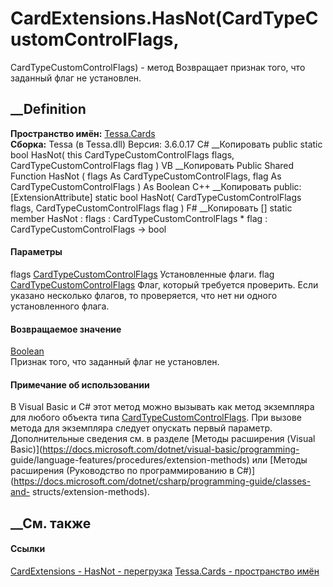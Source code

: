 # CardExtensions.HasNot(CardTypeCustomControlFlags,
CardTypeCustomControlFlags) - метод
Возвращает признак того, что заданный флаг не установлен.
##  __Definition
 **Пространство имён:** [Tessa.Cards](N_Tessa_Cards.htm)  
 **Сборка:** Tessa (в Tessa.dll) Версия: 3.6.0.17
C# __Копировать
     public static bool HasNot(
    	this CardTypeCustomControlFlags flags,
    	CardTypeCustomControlFlags flag
    )
VB __Копировать
    <ExtensionAttribute>
    Public Shared Function HasNot ( 
    	flags As CardTypeCustomControlFlags,
    	flag As CardTypeCustomControlFlags
    ) As Boolean
C++ __Копировать
     public:
    [ExtensionAttribute]
    static bool HasNot(
    	CardTypeCustomControlFlags flags, 
    	CardTypeCustomControlFlags flag
    )
F# __Копировать
     [<ExtensionAttribute>]
    static member HasNot : 
            flags : CardTypeCustomControlFlags * 
            flag : CardTypeCustomControlFlags -> bool 
#### Параметры
flags
[CardTypeCustomControlFlags](T_Tessa_Cards_CardTypeCustomControlFlags.htm)
    Установленные флаги.
flag
[CardTypeCustomControlFlags](T_Tessa_Cards_CardTypeCustomControlFlags.htm)
     Флаг, который требуется проверить. Если указано несколько флагов, то проверяется, что нет ни одного установленного флага. 
#### Возвращаемое значение
[Boolean](https://learn.microsoft.com/dotnet/api/system.boolean)  
Признак того, что заданный флаг не установлен.
#### Примечание об использовании
В Visual Basic и C# этот метод можно вызывать как метод экземпляра для любого
объекта типа
[CardTypeCustomControlFlags](T_Tessa_Cards_CardTypeCustomControlFlags.htm).
При вызове метода для экземпляра следует опускать первый параметр.
Дополнительные сведения см. в разделе [Методы расширения (Visual
Basic)](https://docs.microsoft.com/dotnet/visual-basic/programming-
guide/language-features/procedures/extension-methods) или [Методы расширения
(Руководство по программированию в
C#)](https://docs.microsoft.com/dotnet/csharp/programming-guide/classes-and-
structs/extension-methods).
##  __См. также
#### Ссылки
[CardExtensions - ](T_Tessa_Cards_CardExtensions.htm)
[HasNot - перегрузка](Overload_Tessa_Cards_CardExtensions_HasNot.htm)
[Tessa.Cards - пространство имён](N_Tessa_Cards.htm)
